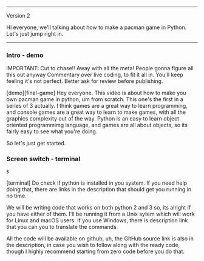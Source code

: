 
-------------------------
Version 2


Hi everyone, we'll talking about how to make a pacman game in Python. Let's just jump right in.


-------------------------

### Intro - demo

IMPORTANT: Cut to chase!! Away with all the meta! People gonna figure all this out anyway
Commentary over live coding, to fit it all in.
You'll keep feeling it's not perfect.
Better ask for review before publishing.


[demo][final-game] Hey everyone. This video is about how to make you own pacman game in python, um from scratch. This one's the first in a series of 3 actually. I think games are a great way to learn programming, and console games are a great way to learn to make games, with all the graphics complexity out of the way. Python is an easy to learn object oriented programmimg language, and games are all about objects, so its fairly easy to see what you're doing.

So let's just get started.



### Screen switch - terminal

```bash
$
```
[terminal] Do check if python is installed in you system. If you need help doing that, there are links in the description that should get you running in no time.

We will be writing code that works on both python 2 and 3 so, its alright if you have either of them. I'll be running it from a Unix sytem which will work for Linux and macOS users. If you use Windows, there is description link that you can you to translate the commands.

All the code will be available on github, uh, the GitHub source link is also in the description, in case you wish to follow along with the ready code, though I highly recommend starting from zero code before you do that.
